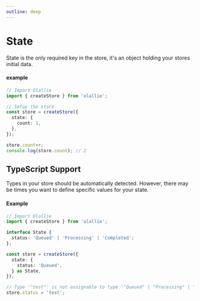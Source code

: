```yaml
---
outline: deep
---
```

# State

State is the only required key in the store, it's an object holding your stores initial data.

#### example
```typescript
// Import Olallie
import { createStore } from 'olallie';

// Setup the store
const store = createStore({
  state: {
    count: 1,
  },
});

store.count++;
console.log(store.count); // 2
```

## TypeScript Support

Types in your store should be automatically detected. However, there may be times you want to define specific values for your state.

#### Example
```typescript
// Import Olallie
import { createStore } from 'olallie';

interface State {
  status: 'Queued' | 'Processing' | 'Completed';
};

const store = createStore({
  state: {
    status: 'Queued',
  } as State,
});

// Type '"test"' is not assignable to type '"Queued" | "Processing" | "Completed"'
store.status = 'test';
```